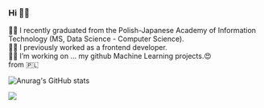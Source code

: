 ### Hi 👩‍💻
👩‍🎓 I recently graduated from the Polish-Japanese Academy of Information Technology (MS, Data Science - Computer Science). <br>
👩‍💼 I previously worked as a frontend developer.<br>
🔭🌱 I’m working on ... my github Machine Learning projects.😍<br>
from 🇵🇱

![Anurag's GitHub stats](https://github-readme-stats.vercel.app/api?username=gapself&show_icons=true&bg_color=00000000)


<!--
**gapself/gapself** is a ✨ _special_ ✨ repository because its `README.md` (this file) appears on your GitHub profile.

Here are some ideas to get you started:

- 🔭 I’m currently working on ...
- 🌱 I’m currently learning ...
- 👯 I’m looking to collaborate on ...
- 🤔 I’m looking for help with ...
- 💬 Ask me about ...
- 📫 How to reach me: ...
- 😄 Pronouns: ...
- ⚡ Fun fact: ...
-->


![](https://komarev.com/ghpvc/?username=gapself&color=brightgreen)
